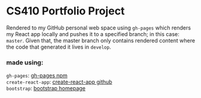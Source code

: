 # CS410 Portfolio Project

Rendered to my GitHub personal web space using `gh-pages` which renders my React app locally
and pushes it to a specified branch; in this case: `master`. Given that, the master branch only
contains rendered content where the code that generated it lives in `develop`.

### made using:

`gh-pages`: [gh-pages npm](https://www.npmjs.com/package/gh-pages)  
`create-react-app`: [create-react-app github](https://github.com/facebook/create-react-app)  
`bootstrap`: [bootstrap homepage](https://getbootstrap.com/)
